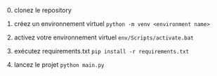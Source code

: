 0. clonez le repository

1. créez un environnement virtuel 
    `python -m venv <environment name>`
2. activez votre environnement virtuel 
    `env/Scripts/activate.bat`
3. exécutez requirements.txt
    `pip install -r requirements.txt`
4. lancez le projet
    `python main.py`
 


